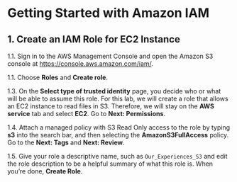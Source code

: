 # Getting Started with Amazon IAM

## 1. Create an IAM Role for EC2 Instance

1.1\.	Sign in to the AWS Management Console and open the Amazon S3 console at https://console.aws.amazon.com/iam/.

1.1\.	Choose **Roles** and **Create role**. 

1.3\.	On the **Select type of trusted identity** page, you decide who or what will be able to assume this role. For this lab, we will create a role that allows an EC2 instance to read files in S3. Therefore, we will stay on the **AWS service** tab and select **EC2**. Go to **Next: Permissions**.

1.4\.	Attach a managed policy with S3 Read Only access to the role by typing **s3** into the search bar, and then selecting the **AmazonS3FullAccess** policy. Go to the **Next: Tags** and **Next: Review**.

1.5\.	Give your role a descriptive name, such as `Our_Experiences_S3` and edit the role description to be a helpful summary of what this role is. When you’re done, **Create Role**.